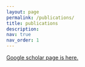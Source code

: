 ```yaml
---
layout: page
permalink: /publications/
title: publications
description: 
nav: true
nav_order: 1
---
```


<a href="https://scholar.google.com/citations?user=NjiIcLUAAAAJ&hl=en&oi=ao">Google scholar page is here.</a> 

